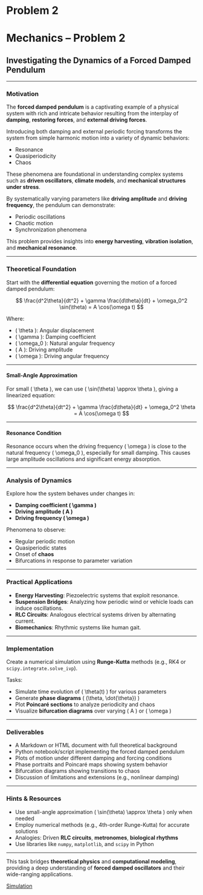 # Problem 2
# Mechanics – Problem 2

## Investigating the Dynamics of a Forced Damped Pendulum

---

###  Motivation

The **forced damped pendulum** is a captivating example of a physical system with rich and intricate behavior resulting from the interplay of **damping**, **restoring forces**, and **external driving forces**.

Introducing both damping and external periodic forcing transforms the system from simple harmonic motion into a variety of dynamic behaviors:

- Resonance  
- Quasiperiodicity  
- Chaos  

These phenomena are foundational in understanding complex systems such as **driven oscillators**, **climate models**, and **mechanical structures under stress**.

By systematically varying parameters like **driving amplitude** and **driving frequency**, the pendulum can demonstrate:

- Periodic oscillations  
- Chaotic motion  
- Synchronization phenomena  

This problem provides insights into **energy harvesting**, **vibration isolation**, and **mechanical resonance**.

---

###  Theoretical Foundation

Start with the **differential equation** governing the motion of a forced damped pendulum:

$$
\frac{d^2\theta}{dt^2} + \gamma \frac{d\theta}{dt} + \omega_0^2 \sin(\theta) = A \cos(\omega t)
$$

Where:

- \( \theta \): Angular displacement  
- \( \gamma \): Damping coefficient  
- \( \omega_0 \): Natural angular frequency  
- \( A \): Driving amplitude  
- \( \omega \): Driving angular frequency  

---

####  Small-Angle Approximation

For small \( \theta \), we can use \( \sin(\theta) \approx \theta \), giving a linearized equation:

$$
\frac{d^2\theta}{dt^2} + \gamma \frac{d\theta}{dt} + \omega_0^2 \theta = A \cos(\omega t)
$$

---

####  Resonance Condition

Resonance occurs when the driving frequency \( \omega \) is close to the natural frequency \( \omega_0 \), especially for small damping. This causes large amplitude oscillations and significant energy absorption.

---

###  Analysis of Dynamics

Explore how the system behaves under changes in:

- **Damping coefficient \( \gamma \)**  
- **Driving amplitude \( A \)**  
- **Driving frequency \( \omega \)**  

Phenomena to observe:

- Regular periodic motion  
- Quasiperiodic states  
- Onset of **chaos**  
- Bifurcations in response to parameter variation  

---

###  Practical Applications

- **Energy Harvesting**: Piezoelectric systems that exploit resonance.  
- **Suspension Bridges**: Analyzing how periodic wind or vehicle loads can induce oscillations.  
- **RLC Circuits**: Analogous electrical systems driven by alternating current.  
- **Biomechanics**: Rhythmic systems like human gait.

---

###  Implementation

Create a numerical simulation using **Runge-Kutta** methods (e.g., RK4 or `scipy.integrate.solve_ivp`).

Tasks:

- Simulate time evolution of \( \theta(t) \) for various parameters  
- Generate **phase diagrams** \( (\theta, \dot{\theta}) \)  
- Plot **Poincaré sections** to analyze periodicity and chaos  
- Visualize **bifurcation diagrams** over varying \( A \) or \( \omega \)

---

###  Deliverables

-  A Markdown or HTML document with full theoretical background  
-  Python notebook/script implementing the forced damped pendulum  
-  Plots of motion under different damping and forcing conditions  
-  Phase portraits and Poincaré maps showing system behavior  
-  Bifurcation diagrams showing transitions to chaos  
-  Discussion of limitations and extensions (e.g., nonlinear damping)

---

###  Hints & Resources

- Use small-angle approximation \( \sin(\theta) \approx \theta \) only when needed  
- Employ numerical methods (e.g., 4th-order Runge-Kutta) for accurate solutions  
- Analogies: Driven **RLC circuits**, **metronomes**, **biological rhythms**  
- Use libraries like `numpy`, `matplotlib`, and `scipy` in Python

---

This task bridges **theoretical physics** and **computational modeling**, providing a deep understanding of **forced damped oscillators** and their wide-ranging applications.

[Simulation](Sim2.html)